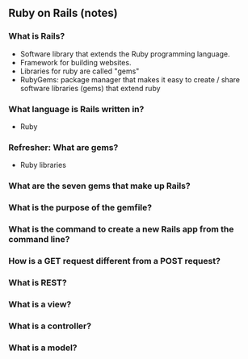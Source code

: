 ## Ruby on Rails (notes)
### What is Rails?
- Software library that extends the Ruby programming language. 
- Framework for building websites. 
- Libraries for ruby are called "gems" 
- RubyGems: package manager that makes it easy to create / share software libraries (gems) that extend ruby 

### What language is Rails written in?
- Ruby

### Refresher: What are gems?
- Ruby libraries

### What are the seven gems that make up Rails?
### What is the purpose of the gemfile?
### What is the command to create a new Rails app from the command line?
### How is a GET request different from a POST request?
### What is REST?
### What is a view?
### What is a controller?
### What is a model?

